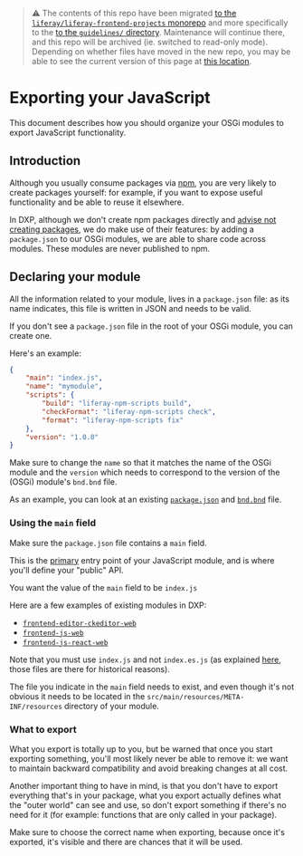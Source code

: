 > :warning: The contents of this repo have been migrated [to the `liferay/liferay-frontend-projects` monorepo](https://github.com/liferay/liferay-frontend-projects) and more specifically to the [to the `guidelines/` directory](https://github.com/liferay/liferay-frontend-projects/tree/master/guidelines). Maintenance will continue there, and this repo will be archived (ie. switched to read-only mode). Depending on whether files have moved in the new repo, you may be able to see the current version of this page at [this location](https://github.com/liferay/liferay-frontend-projects/tree/master/guidelines/dxp/exporting.md).

# Exporting your JavaScript

This document describes how you should organize your OSGi modules to export JavaScript functionality.

## Introduction

Although you usually consume packages via [npm](https://npmjs.com), you are very likely to create packages yourself: for example, if you want to expose useful functionality and be able to reuse it elsewhere.

In DXP, although we don't create npm packages directly and [advise not creating packages](https://github.com/liferay/liferay-frontend-guidelines/blob/ba259d1ed591a70d8d62932591f5ad6f5c7da99a/general/creating_a_new_npm_package.md), we do make use of their features: by adding a `package.json` to our OSGi modules, we are able to share code across modules. These modules are never published to npm.

## Declaring your module

All the information related to your module, lives in a `package.json` file: as its name indicates, this file is written in JSON and needs to be valid.

If you don't see a `package.json` file in the root of your OSGi module, you can create one.

Here's an example:

```json
{
	"main": "index.js",
	"name": "mymodule",
	"scripts": {
		"build": "liferay-npm-scripts build",
		"checkFormat": "liferay-npm-scripts check",
		"format": "liferay-npm-scripts fix"
	},
	"version": "1.0.0"
}
```

Make sure to change the `name` so that it matches the name of the OSGi module and the `version` which needs to correspond to the version of the (OSGi) module's `bnd.bnd` file.

As an example, you can look at an existing [`package.json`](https://github.com/liferay/liferay-portal/blob/b4c82067fd9450bf1574d98335afa00f65172cf5/modules/apps/frontend-js/frontend-js-web/package.json) and [`bnd.bnd`](https://github.com/liferay/liferay-portal/blob/b4c82067fd9450bf1574d98335afa00f65172cf5/modules/apps/frontend-js/frontend-js-web/bnd.bnd) file.

### Using the `main` field

Make sure the `package.json` file contains a `main` field.

This is the [primary](https://docs.npmjs.com/files/package.json#main) entry point of your JavaScript module, and is where you'll define your "public" API.

You want the value of the `main` field to be `index.js`

Here are a few examples of existing modules in DXP:

-   [`frontend-editor-ckeditor-web`](https://github.com/liferay/liferay-portal/blob/b4c82067fd9450bf1574d98335afa00f65172cf5/modules/apps/frontend-editor/frontend-editor-ckeditor-web/package.json#L8)
-   [`frontend-js-web`](https://github.com/liferay/liferay-portal/blob/b4c82067fd9450bf1574d98335afa00f65172cf5/modules/apps/frontend-js/frontend-js-web/package.json#L35)
-   [`frontend-js-react-web`](https://github.com/liferay/liferay-portal/blob/b4c82067fd9450bf1574d98335afa00f65172cf5/modules/apps/frontend-js/frontend-js-react-web/package.json#L16)

Note that you must use `index.js` and not `index.es.js` (as explained [here](https://github.com/liferay/liferay-frontend-guidelines/blob/ba259d1ed591a70d8d62932591f5ad6f5c7da99a/general/file_names.md), those files are there for historical reasons).

The file you indicate in the `main` field needs to exist, and even though it's not obvious it needs to be located in the `src/main/resources/META-INF/resources` directory of your module.

### What to export

What you export is totally up to you, but be warned that once you start exporting something, you'll most likely never be able to remove it: we want to maintain backward compatibility and avoid breaking changes at all cost.

Another important thing to have in mind, is that you don't have to export everything that's in your package, what you export actually defines what the "outer world" can see and use, so don't export something if there's no need for it (for example: functions that are only called in your package).

Make sure to choose the correct name when exporting, because once it's exported, it's visible and there are chances that it will be used.
